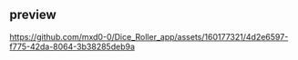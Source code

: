 ## preview 

https://github.com/mxd0-0/Dice_Roller_app/assets/160177321/4d2e6597-f775-42da-8064-3b38285deb9a

